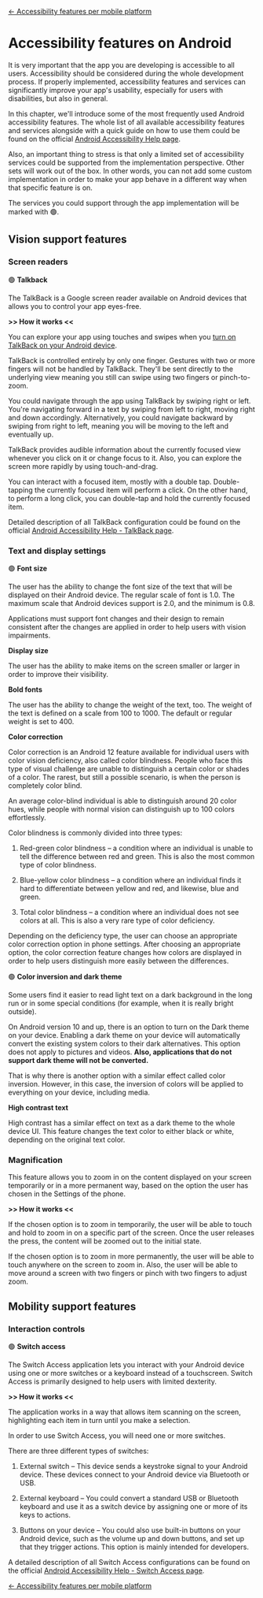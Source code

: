 [← Accessibility features per mobile platform](features_mobile_platforms.md "Accessibility features per mobile platform")

# Accessibility features on Android

It is very important that the app you are developing is accessible to all users. Accessibility should be considered during the whole development process. If properly implemented, accessibility features and services can significantly improve your app's usability, especially for users with disabilities, but also in general.

In this chapter, we'll introduce some of the most frequently used Android accessibility features. The whole list of all available accessibility features and services alongside with a quick guide on how to use them could be found on the official [Android Accessibility Help page](https://support.google.com/accessibility/android#topic=6007234).

Also, an important thing to stress is that only a limited set of accessibility services could be supported from the implementation perspective. Other sets will work out of the box. In other words, you can not add some custom implementation in order to make your app behave in a different way when that specific feature is on.

The services you could support through the app implementation will be marked with :green_circle:.

## Vision support features

### Screen readers

:green_circle: **Talkback**

The TalkBack is a Google screen reader available on Android devices that allows you to control your app eyes-free.

**>> How it works <<**

You can explore your app using touches and swipes when you [turn on TalkBack on your Android device](https://support.google.com/accessibility/android/answer/6007100).

TalkBack is controlled entirely by only one finger. Gestures with two or more fingers will not be handled by TalkBack. They'll be sent directly to the underlying view meaning you still can swipe using two fingers or pinch-to-zoom.

You could navigate through the app using TalkBack by swiping right or left. You're navigating forward in a text by swiping from left to right, moving right and down accordingly. Alternatively, you could navigate backward by swiping from right to left, meaning you will be moving to the left and eventually up.

TalkBack provides audible information about the currently focused view whenever you click on it or change focus to it. Also, you can explore the screen more rapidly by using touch-and-drag.

You can interact with a focused item, mostly with a double tap. Double-tapping the currently focused item will perform a click. On the other hand, to perform a long click, you can double-tap and hold the currently focused item.

Detailed description of all TalkBack configuration could be found on the official [Android Accessibility Help - TalkBack page](https://support.google.com/accessibility/android/answer/6006598?hl=en&ref_topic=10601571).

### Text and display settings

:green_circle: **Font size**

The user has the ability to change the font size of the text that will be displayed on their Android device. The regular scale of font is 1.0. The maximum scale that Android devices support is 2.0, and the minimum is 0.8.

Applications must support font changes and their design to remain consistent after the changes are applied in order to help users with vision impairments.

**Display size**

The user has the ability to make items on the screen smaller or larger in order to improve their visibility.

**Bold fonts**

The user has the ability to change the weight of the text, too. The weight of the text is defined on a scale from 100 to 1000. The default or regular weight is set to 400.

**Color correction**

Color correction is an Android 12 feature available for individual users with color vision deficiency, also called color blindness. People who face this type of visual challenge are unable to distinguish a certain color or shades of a color. The rarest, but still a possible scenario, is when the person is completely color blind.

An average color-blind individual is able to distinguish around 20 color hues, while people with normal vision can distinguish up to 100 colors effortlessly.

Color blindness is commonly divided into three types:

1. Red-green color blindness – a condition where an individual is unable to tell the difference between red and green. This is also the most common type of color blindness.

2. Blue-yellow color blindness – a condition where an individual finds it hard to differentiate between yellow and red, and likewise, blue and green.

3. Total color blindness – a condition where an individual does not see colors at all. This is also a very rare type of color deficiency.

Depending on the deficiency type, the user can choose an appropriate color correction option in phone settings. After choosing an appropriate option, the color correction feature changes how colors are displayed in order to help users distinguish more easily between the differences.

:green_circle: **Color inversion and dark theme**

Some users find it easier to read light text on a dark background in the long run or in some special conditions (for example, when it is really bright outside).

On Android version 10 and up, there is an option to turn on the Dark theme on your device. Enabling a dark theme on your device will automatically convert the existing system colors to their dark alternatives. This option does not apply to pictures and videos. **Also, applications that do not support dark theme will not be converted.**

That is why there is another option with a similar effect called color inversion. However, in this case, the inversion of colors will be applied to everything on your device, including media.

**High contrast text**

High contrast has a similar effect on text as a dark theme to the whole device UI. This feature changes the text color to either black or white, depending on the original text color.

### Magnification

This feature allows you to zoom in on the content displayed on your screen temporarily or in a more permanent way, based on the option the user has chosen in the Settings of the phone.

**>> How it works <<**

If the chosen option is to zoom in temporarily, the user will be able to touch and hold to zoom in on a specific part of the screen. Once the user releases the press, the content will be zoomed out to the initial state.

If the chosen option is to zoom in more permanently, the user will be able to touch anywhere on the screen to zoom in. Also, the user will be able to move around a screen with two fingers or pinch with two fingers to adjust zoom.

## Mobility support features

### Interaction controls

:green_circle: **Switch access**

The Switch Access application lets you interact with your Android device using one or more switches or a keyboard instead of a touchscreen. Switch Access is primarily designed to help users with limited dexterity.

**>> How it works <<**

The application works in a way that allows item scanning on the screen, highlighting each item in turn until you make a selection.

In order to use Switch Access, you will need one or more switches.

There are three different types of switches:

1. External switch – This device sends a keystroke signal to your Android device. These devices connect to your Android device via Bluetooth or USB.

2. External keyboard – You could convert a standard USB or Bluetooth keyboard and use it as a switch device by assigning one or more of its keys to actions.

3. Buttons on your device – You could also use built-in buttons on your Android device, such as the volume up and down buttons, and set up that they trigger actions. This option is mainly intended for developers.

A detailed description of all Switch Access configurations can be found on the official [Android Accessibility Help - Switch Access page](https://support.google.com/accessibility/android/answer/6122836?hl=en&ref_topic=6151780).


[← Accessibility features per mobile platform](features_mobile_platforms.md "Accessibility features per mobile platform")